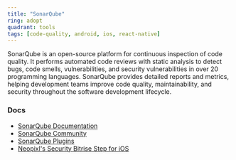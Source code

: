```yaml
---
title: "SonarQube"
ring: adopt
quadrant: tools
tags: [code-quality, android, ios, react-native]
---
```


SonarQube is an open-source platform for continuous inspection of code quality. It performs automated code reviews with static analysis to detect bugs, code smells, vulnerabilities, and security vulnerabilities in over 20 programming languages. SonarQube provides detailed reports and metrics, helping development teams improve code quality, maintainability, and security throughout the software development lifecycle.

### Docs

- [SonarQube Documentation](https://docs.sonarqube.org/latest/)
- [SonarQube Community](https://community.sonarsource.com/)
- [SonarQube Plugins](https://docs.sonarqube.org/latest/instance-administration/plugin-version-matrix/)
- [Neopixl's Security Bitrise Step for iOS](https://github.com/neopixl/bitrise-step-sonarqube-ios)
